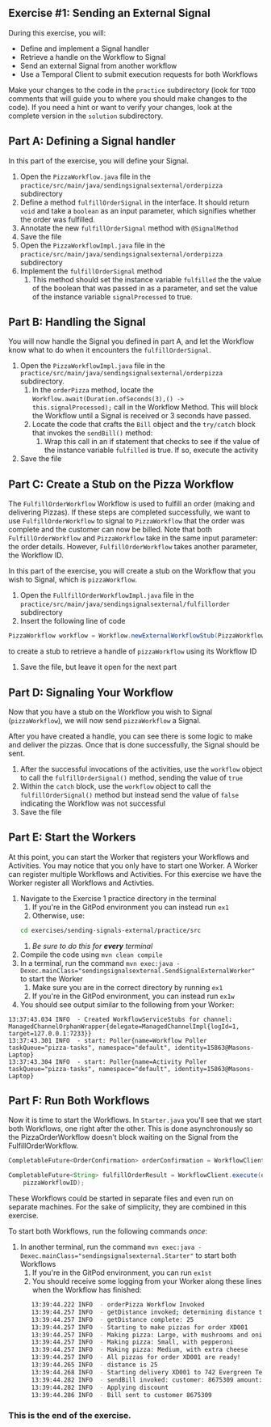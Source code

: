 ## Exercise #1: Sending an External Signal

During this exercise, you will:

- Define and implement a Signal handler
- Retrieve a handle on the Workflow to Signal
- Send an external Signal from another workflow
- Use a Temporal Client to submit execution requests for both Workflows

Make your changes to the code in the `practice` subdirectory (look for
`TODO` comments that will guide you to where you should make changes to
the code). If you need a hint or want to verify your changes, look at
the complete version in the `solution` subdirectory.

## Part A: Defining a Signal handler

In this part of the exercise, you will define your Signal.

1. Open the `PizzaWorkflow.java` file in the `practice/src/main/java/sendingsignalsexternal/orderpizza` subdirectory
1. Define a method `fulfillOrderSignal` in the interface. It should return `void` and take a `boolean` as an input parameter,
   which signifies whether the order was fulfilled.
1. Annotate the new `fulfillOrderSignal` method with `@SignalMethod`
1. Save the file
1. Open the `PizzaWorkflowImpl.java` file in the `practice/src/main/java/sendingsignalsexternal/orderpizza` subdirectory
1. Implement the `fulfillOrderSignal` method
   1. This method should set the instance variable `fulfilled` the the value
      of the boolean that was passed in as a parameter, and set the value of the
      instance variable `signalProcessed` to true.

## Part B: Handling the Signal

You will now handle the Signal you defined in part A, and let the Workflow know what to do when it encounters the `fulfillOrderSignal`.

1. Open the `PizzaWorkflowImpl.java` file in the `practice/src/main/java/sendingsignalsexternal/orderpizza` subdirectory.
   1. In the `orderPizza` method, locate the `Workflow.await(Duration.ofSeconds(3),() -> this.signalProcessed);` call in the Workflow Method. This will block the Workflow until a Signal is received or 3 seconds have passed.
   1. Locate the code that crafts the `Bill` object and the `try/catch` block that invokes the `sendBill()` method:
      1. Wrap this call in an if statement that checks to see if the value of the instance variable `fulfilled` is true. If so, execute the activity
1. Save the file

## Part C: Create a Stub on the Pizza Workflow

The `FulfillOrderWorkflow` Workflow is used to fulfill an order (making and delivering Pizzas). If these steps are completed successfully, we want to use `FulfillOrderWorkflow` to signal to `PizzaWorkflow` that the order was complete and the customer can now be billed. Note that both `FulfillOrderWorkflow` and `PizzaWorkflow` take in the same input parameter: the order details. However, `FulfillOrderWorkflow` takes another parameter, the Workflow ID.

In this part of the exercise, you will create a stub on the Workflow that you wish to Signal, which is `pizzaWorkflow`.

1. Open the `FullfillOrderWorkflowImpl.java` file in the `practice/src/main/java/sendingsignalsexternal/fulfillorder` subdirectory
1. Insert the following line of code
  ```java
  PizzaWorkflow workflow = Workflow.newExternalWorkflowStub(PizzaWorkflow.class, workflowID);
  ```
  to create a stub to retrieve a handle of `pizzaWorkflow` using its Workflow ID
1. Save the file, but leave it open for the next part

## Part D: Signaling Your Workflow

Now that you have a stub on the Workflow you wish to Signal (`pizzaWorkflow`), we will now send `pizzaWorkflow` a Signal.

After you have created a handle, you can see there is some logic to make and deliver the pizzas. Once that is done successfully, the Signal should be sent.

1. After the successful invocations of the activities, use the `workflow` object to call the `fulfillOrderSignal()` method, sending the value of `true`
1. Within the `catch` block, use the `workflow` object to call the `fulfillOrderSignal()` method but instead send the value of `false` indicating the Workflow was not successful
3. Save the file

## Part E: Start the Workers

At this point, you can start the Worker that registers your Workflows and Activities. You may notice that you only have to start one Worker. A Worker can register multiple Workflows and Activities. For this exercise we have the Worker register all Workflows and Activties.

1. Navigate to the Exercise 1 practice directory in the terminal
   1. If you're in the GitPod environment you can instead run `ex1`
   1. Otherwise, use:
   ```bash
   cd exercises/sending-signals-external/practice/src
   ```
   1. _Be sure to do this for **every** terminal_
1. Compile the code using `mvn clean compile`
1. In a terminal, run the command `mvn exec:java -Dexec.mainClass="sendingsignalsexternal.SendSignalExternalWorker"` to start the Worker
   1. Make sure you are in the correct directory by running `ex1`
   1. If you're in the GitPod environment, you can instead run `ex1w`
1. You should see output similar to the following from your Worker:
```
13:37:43.034 INFO  - Created WorkflowServiceStubs for channel: ManagedChannelOrphanWrapper{delegate=ManagedChannelImpl{logId=1, target=127.0.0.1:7233}}
13:37:43.301 INFO  - start: Poller{name=Workflow Poller taskQueue="pizza-tasks", namespace="default", identity=15863@Masons-Laptop}
13:37:43.304 INFO  - start: Poller{name=Activity Poller taskQueue="pizza-tasks", namespace="default", identity=15863@Masons-Laptop}
```


## Part F: Run Both Workflows

Now it is time to start the Workflows. In `Starter.java` you'll see that we start both Workflows, one right after the other. This is done asynchronously so the PizzaOrderWorkflow doesn't block waiting on the Signal from the FulfillOrderWorkflow. 

```java
CompletableFuture<OrderConfirmation> orderConfirmation = WorkflowClient.execute(pizzaWorkflow::orderPizza, order);

CompletableFuture<String> fulfillOrderResult = WorkflowClient.execute(orderWorkflow::fulfillOrder, order,
    pizzaWorkflowID);
```

These Workflows could be started in separate files and even run on separate machines. For the sake of simplicity, they are combined in this exercise.

To start both Workflows, run the following commands _once_:

1. In another terminal, run the command `mvn exec:java -Dexec.mainClass="sendingsignalsexternal.Starter"` to start both Workflows
   1. If you're in the GitPod environment, you can run `ex1st`
   1. You should receive some logging from your Worker along these lines when the Workflow has finished:
   ```bash
      13:39:44.222 INFO  - orderPizza Workflow Invoked
      13:39:44.257 INFO  - getDistance invoked; determining distance to customer address
      13:39:44.257 INFO  - getDistance complete: 25
      13:39:44.257 INFO  - Starting to make pizzas for order XD001
      13:39:44.257 INFO  - Making pizza: Large, with mushrooms and onions
      13:39:44.257 INFO  - Making pizza: Small, with pepperoni
      13:39:44.257 INFO  - Making pizza: Medium, with extra cheese
      13:39:44.257 INFO  - All pizzas for order XD001 are ready!
      13:39:44.265 INFO  - distance is 25
      13:39:44.268 INFO  - Starting delivery XD001 to 742 Evergreen Terrace Apartment 221B Albuquerque NM 87101
      13:39:44.282 INFO  - sendBill invoked: customer: 8675309 amount: 4000
      13:39:44.282 INFO  - Applying discount
      13:39:44.286 INFO  - Bill sent to customer 8675309
   ```

### This is the end of the exercise.
